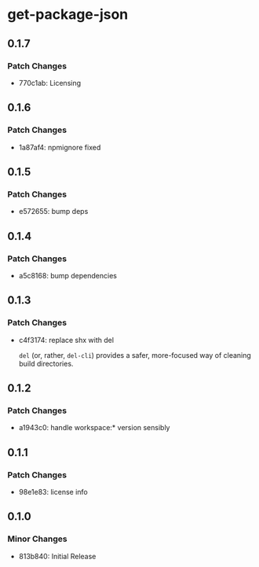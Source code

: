 # get-package-json

## 0.1.7

### Patch Changes

- 770c1ab: Licensing

## 0.1.6

### Patch Changes

- 1a87af4: npmignore fixed

## 0.1.5

### Patch Changes

- e572655: bump deps

## 0.1.4

### Patch Changes

- a5c8168: bump dependencies

## 0.1.3

### Patch Changes

- c4f3174: replace shx with del

  `del` (or, rather, `del-cli`) provides a safer, more-focused way of cleaning build directories.

## 0.1.2

### Patch Changes

- a1943c0: handle workspace:\* version sensibly

## 0.1.1

### Patch Changes

- 98e1e83: license info

## 0.1.0

### Minor Changes

- 813b840: Initial Release
